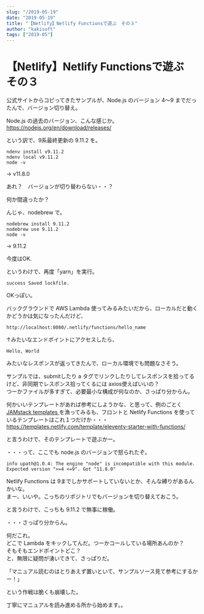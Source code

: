 ```yaml
---
slug: "/2019-05-19"
date: "2019-05-19"
title: "【Netlify】Netlify Functionsで遊ぶ　その３"
author: "kakisoft"
tags: ["2019-05"]
---
```

# 【Netlify】Netlify Functionsで遊ぶ　その３

公式サイトからコピってきたサンプルが、Node.js のバージョン 4～9 までだったんで、バージョン切り替え。  

Node.js の過去のバージョン、こんな感じか。  
<https://nodejs.org/en/download/releases/>  

という訳で、9系最終更新の 9.11.2 を。  
```
ndenv install v9.11.2
ndenv local v9.11.2
node -v
```
 -> v11.8.0  

あれ？　バージョンが切り替わらない・・？  

何か間違ったか？  

んじゃ、nodebrew で。  

```
nodebrew install 9.11.2
nodebrew use 9.11.2
node -v
```
 -> 9.11.2

今度はOK.  

というわけで、再度「yarn」を実行。  

```
success Saved lockfile.
```
OKっぽい。  

バックグラウンドで AWS Lambda 使ってみるみたいだから、ローカルだと動くかどうかは気になったんだけど、  
```
http://localhost:8080/.netlify/functions/hello_name
```
↑みたいなエンドポイントにアクセスしたら、  
```
Hello, World
```
みたいなレスポンスが返ってきたんで、ローカル環境でも問題なさそう。  

サンプルでは、submitしたり a タグでリンクしたりしてレスポンスを拾ってるけど、非同期でレスポンス拾ってくるには axios使えばいいの？  
つーかファイルが多すぎて、必要最小な構成が何なのか、さっぱり分からん。  

何かいいテンプレートがあれば参考にしようかな、と思って、例のごとく [JAMstack templates
](https://templates.netlify.com/) を漁ってみるも、フロントと Netlify Functions を使っているテンプレートはこれ１つだけか・・・  
<https://templates.netlify.com/template/eleventy-starter-with-functions/>  


と言うわけで、そのテンプレートで遊ぶかー。  

・・・って、ここでも node.js のバージョンで怒られたぞ。
```
info upath@1.0.4: The engine "node" is incompatible with this module. Expected version ">=4 <=9". Got "11.8.0"
```

Netlify Functions は 9までしかサポートしていないとか、そんな縛りがあるんかいな。  
まー、いいや。こっちのリポジトリでもバージョンを切り替えておこう。  

と言うわけで、こっちも 9.11.2 で無事に稼働。  


・・・さっぱり分からん。  

何だこれ。  
どこで Lambda をキックしてんだ。つーかコールしている場所あんのか？  
そもそもエンドポイントどこ？  
と、無限に疑問が湧いてきて、さっぱりだ。  

「マニュアル読むのはとりあえず置いといて、サンプルソース見て参考にするかー！」  

という作戦は脆くも崩壊した。  

丁寧にマニュアルを読み進める所から始めます。。  

